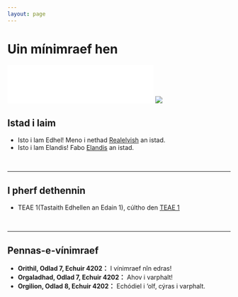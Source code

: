 ```yaml
---
layout: page
---
```


# Uin mínimraef hen

<iframe frameborder="no" border="0" marginwidth="0" marginheight="0" width=330 height=86 src="//music.163.com/outchain/player?type=2&id=31108432&auto=1&height=66"></iframe>

<img src="https://kinnuch.github.io/Lothlorien.png">

## Istad i laim

- Isto i lam Edhel! Meno i nethad [Realelvish](https://academy.realelvish.net) an istad.
- Isto i lam Elandis! Fabo [Elandis](https://kinnuch.github.io/laim/elandis) an istad.

<br>

---

## I pherf dethennin

- TEAE 1(Tastaith Edhellen an Edain 1), cúltho den [TEAE 1](https://kinnuch.github.io/file/TEAE1.pdf)

<br>

---

## Pennas-e-vínimraef

- **Orithil, Odlad 7, Echuir 4202：** I vínimraef nîn edras!
- **Orgaladhad, Odlad 7, Echuir 4202：** Ahov i varphalt!
- **Orgilion, Odlad 8, Echuir 4202：** Echódiel i ’olf, cýras i varphalt.
